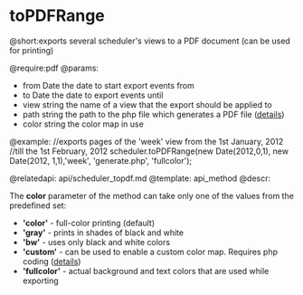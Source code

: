toPDFRange
=============

@short:exports several scheduler's views to a PDF document (can be used for printing)
	
@require:pdf
@params:
- from	Date	the date to start export events from
- to	Date	the date to export events until
- view	string	the name of a view that the export should be applied to
- path	string	the path to the php file which generates a PDF file (<a href="pdf.md#configuringservice">details</a>)
- color	string	the color map in use



@example:
//exports pages of the 'week' view from the 1st January, 2012 
//till the 1st February, 2012
scheduler.toPDFRange(new Date(2012,0,1), new Date(2012, 1,1),'week', 
  'generate.php', 'fullcolor');

@relatedapi:
	api/scheduler_topdf.md
@template:	api_method
@descr:

The **color** parameter of the method can take only one of the values from the predefined set:

- **'color'** - full-color printing (default)
- **'gray'** - prints in shades of black and white
- **'bw'** - uses only black and white colors
- **'custom'** - can be used to enable a custom color map. Requires php coding (<a href="pdf.md#configuringservice">details</a>)</a>
- **'fullcolor'** - actual background and text colors that are used while exporting

